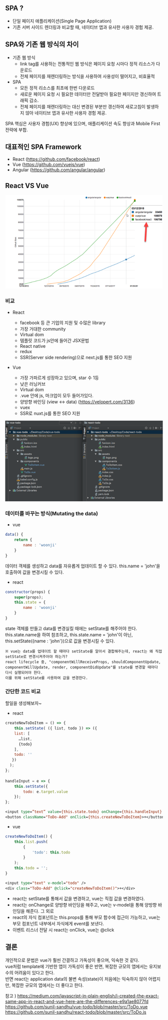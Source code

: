 ## SPA ?
- 단일 페이지 애플리케이션(Single Page Application)
- 기존 서버 사이드 렌더링과 비교할 때, 네이티브 앱과 유사한 사용자 경험 제공.

## SPA와 기존 웹 방식의 차이
- 기존 웹 방식
    - link tag를 사용하는 전통적인 웹 방식은 페이지 요청 시마다 정적 리소스가 다운로드
    - 전체 페이지를 재렌더링하는 방식을 사용하여 사용성이 떨어지고, 비효율적
- SPA
    - 모든 정적 리소스를 최초에 한번 다운로드
    - 새로운 페이지 요청 시 필요한 데이터만 전달받아 필요한 페이지만 갱신하여 트래픽 감소.
    - 전체 페이지를 재렌더링하는 대신 변경된 부분만 갱신하여 새로고침이 발생하지 않아 네이티브 앱과 유사한 사용자 경험 제공.

SPA 핵심은 사용자 경험(UX) 향상에 있으며, 애플리케이션 속도 향상과 Mobile First 전략에 부합.

## 대표적인 SPA Framework
- React (https://github.com/facebook/react)
- Vue (https://github.com/vuejs/vue)
- Angular (https://github.com/angular/angular)

## React VS Vue
![1](/images/star.png)
### 비교
- React
    - facebook 등 큰 기업의 지원 및 수많은 library
    - 가장 거대한 community
    - Virtual dom
    - 템플릿 코드가 js안에 들어간 JSX문법
    - React native
    - redux
    - SSR(Server side rendering)으로 next.js를 통한 SEO 지원

- Vue
    - 가장 가파르게 성장하고 있으며, star 수 1등
    - 낮은 러닝커브
    - Virtual dom
    - .vue 안에 js, 마크업이 모두 들어가있다.
    - 양방향 바인딩 (view <-> data) (https://velopert.com/3136)
    - vuex
    - SSR로 nuxt.js를 통한 SEO 지원

![2](/images/structure.png)

### 데이터를 바꾸는 방식(Mutating the data)
- vue
```javascript
data() {
    return {
        name : 'woonji'
    }
}
```
데이터 객체를 생성하고 data를 자유롭게 업데이트 할 수 있다.
this.name = 'john'을 호출하여 값을 변경시킬 수 있다.  
- react
``` javascript
constructor(props) {
    super(props);
    this.state = {
        name : 'woonji'
    }
}
```
state 객체를 만들고 data를 변경실킬 때에는 setState를 해주어야 한다.  
this.state.name을 하여 참조하고, this.state.name = 'john'이 아닌, this.setState({name : 'john'})으로 값을 변경시킬 수 있다.  

```
※ vue는 data를 업데이트 할 때마다 setState를 알아서 결합해주는데, react는 왜 직접 setState로 변경시켜주어야 하는가?
react lifecycle 중, "componentWillReceiveProps, shouldComponentUpdate, componentWillUpdate, render, componentDidUpdate"를 state를 변경할 때마다 다시 실행되어야 한다.  
이를 위해 setState를 사용하여 값을 변경한다.
```

### 간단한 코드 비교
할일을 생성해보자~
- react
```javascript
createNewToDoItem = () => {
    this.setState( ({ list, todo }) => ({
    list: [
      …list,
      {todo}
    ],
    todo: ''
   })
  );
};

handleInput = e => {
    this.setState({
        todo: e.target.value
    });
};
```

```jsp
<input type=”text” value={this.state.todo} onChange={this.handleInput} />
<button className="ToDo-Add" onClick={this.createNewToDoItem}>+</button>
```

- vue
```javascript
createNewToDoItem() {
    this.list.push(
        {
            'todo': this.todo
        }
    );
    this.todo = '';
}
```

```jsp
<input type="text" v-model="todo" />
<div class="ToDo-Add" @click="createNewToDoItem()">+</div>
```

- react는 setState를 통해서 값을 변경하고, vue는 직접 값을 변경하였다.
- react는 onChange로 양방향 바인딩을 해주고, vue는 v-model을 통해 양방향 바인딩을 해준다.
그 외로
- react의 자식 컴포넌트는 this.props를 통해 부모 함수에 접근이 가능하고, vue는 부모 컴포넌트 내부에서 자식에게 event를 보낸다.
- 이벤트 리스너 전달 시 react는 onClick, vue는 @click

## 결론
개인적으로 문법은 vue가 훨씬 간결하고 가독성이 좋으며, 익숙한 것 같다.  
vue처럼 template에 기반한 앱이 가독성이 좋은 반면, 복잡한 규모의 앱에서는 유지보수의 어려움이 있다고 한다.  
반면 react는 application data의 불변 속성(state)이 처음에는 익숙하지 않아 어렵지만, 복잡한 규모의 앱에서는 더 좋다고 한다. 


참고 )
https://medium.com/javascript-in-plain-english/i-created-the-exact-same-app-in-react-and-vue-here-are-the-differences-e9a1ae8077fd  
https://github.com/sunil-sandhu/vue-todo/blob/master/src/ToDo.vue  
https://github.com/sunil-sandhu/react-todo/blob/master/src/ToDo.js  